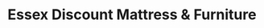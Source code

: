 ---
title: "Essex Discount Mattress & Furniture"
url: /essex/essex-discount-mattress-und-furniture/
shop: Betten
---